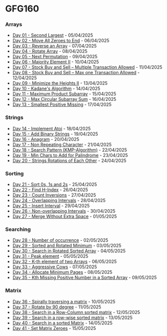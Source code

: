 # GFG160

### Arrays

- [Day 01 - Second Largest](Arrays/Day1/) - 05/04/2025
- [Day 02 - Move All Zeroes to End](Arrays/Day2/) - 06/04/2025
- [Day 03 - Reverse an Array](Arrays/Day3/) - 07/04/2025
- [Day 04 - Rotate Array](Arrays/Day4/) - 08/04/2025
- [Day 05 - Next Permutation](Arrays/Day5/) - 09/04/2025
- [Day 06 - Majority Element II](Arrays/Day6/) - 10/04/2025
- [Day 07 - Stock Buy and Sell – Multiple Transaction Allowed](Arrays/Day7/) - 11/04/2025
- [Day 08 - Stock Buy and Sell – Max one Transaction Allowed](Arrays/Day8/) - 12/04/2025
- [Day 09 - Minimize the Heights II](Arrays/Day9/) - 13/04/2025
- [Day 10 - Kadane's Algorithm](Arrays/Day10/) - 14/04/2025
- [Day 11 - Maximum Product Subarray](Arrays/Day11/) - 15/04/2025
- [Day 12 - Max Circular Subarray Sum](Arrays/Day12/) - 16/04/2025
- [Day 13 - Smallest Positive Missing](Arrays/Day13/) - 17/04/2025

### Strings

- [Day 14 - Implement Atoi](Strings/Day14/) - 18/04/2025
- [Day 15 - Add Binary Strings](Strings/Day15/) - 19/04/2025
- [Day 16 - Anagram](Strings/Day16/) - 20/04/2025
- [Day 17 - Non Repeating Character](Strings/Day17/) - 21/04/2025
- [Day 18 - Search Pattern (KMP-Algorithm)](Strings/Day18/) - 22/04/2025
- [Day 19 - Min Chars to Add for Palindrome](Strings/Day19/) - 23/04/2025
- [Day 20 - Strings Rotations of Each Other](Strings/Day20/) - 24/04/2025

### Sorting

- [Day 21 - Sort 0s, 1s and 2s](Sorting/Day21/) - 25/04/2025
- [Day 22 - Find H-Index](Sorting/Day22/) - 26/04/2025
- [Day 23 - Count Inversions](Sorting/Day23/) - 27/04/2025
- [Day 24 - Overlapping Intervals](Sorting/Day24/) - 28/04/2025
- [Day 25 - Insert Interval](Sorting/Day25/) - 29/04/2025
- [Day 26 - Non-overlapping Intervals](Sorting/Day26/) - 30/04/2025
- [Day 27 - Merge Without Extra Space](Sorting/Day27/) - 01/05/2025

### Searching

- [Day 28 - Number of occurrence](Searching/Day28/) - 02/05/2025
- [Day 29 - Sorted and Rotated Minimum](Searching/Day29/) - 03/05/2025
- [Day 30 - Search in Rotated Sorted Array](Searching/Day30/) - 04/05/2025
- [Day 31 - Peak element](Searching/Day31/) - 05/05/2025
- [Day 32 - K-th element of two Arrays](Searching/Day32/) - 06/05/2025
- [Day 33 - Aggressive Cows](Searching/Day33/) - 07/05/2025
- [Day 34 - Allocate Minimum Pages](Searching/Day34/) - 08/05/2025
- [Day 35 - Kth Missing Positive Number in a Sorted Array](Searching/Day35/) - 09/05/2025

### Matrix

- [Day 36 - Spirally traversing a matrix](Matrix/Day36/) - 10/05/2025
- [Day 37 - Rotate by 90 degree](Matrix/Day37/) - 11/05/2025
- [Day 38 - Search in a Row-Column sorted matrix](Matrix/Day38/) - 12/05/2025
- [Day 39 - Search in a row-wise sorted matrix](Matrix/Day39/) - 13/05/2025
- [Day 40 - Search in a sorted Matrix](Matrix/Day40/) - 14/05/2025
- [Day 41 - Set Matrix Zeroes](Matrix/Day41/) - 15/05/2025
